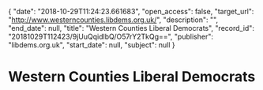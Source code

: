 {
  "date": "2018-10-29T11:24:23.661683", 
  "open_access": false, 
  "target_url": "http://www.westerncounties.libdems.org.uk/", 
  "description": "", 
  "end_date": null, 
  "title": "Western Counties Liberal Democrats", 
  "record_id": "20181029T112423/9jUuQqidlbQ/O57rY2TkQg==", 
  "publisher": "libdems.org.uk", 
  "start_date": null, 
  "subject": null
}

# Western Counties Liberal Democrats

